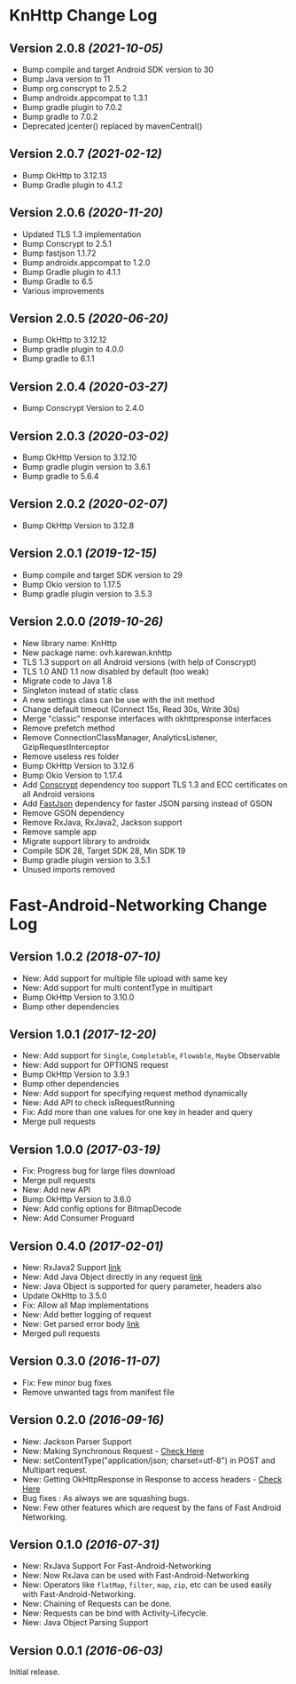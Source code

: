 KnHttp Change Log
==========

Version 2.0.8 *(2021-10-05)*
----------------------------

* Bump compile and target Android SDK version to 30
* Bump Java version to 11
* Bump org.conscrypt to 2.5.2
* Bump androidx.appcompat to 1.3.1
* Bump gradle plugin to 7.0.2
* Bump gradle to 7.0.2
* Deprecated jcenter() replaced by mavenCentral()

Version 2.0.7 *(2021-02-12)*
----------------------------

* Bump OkHttp to 3.12.13
* Bump Gradle plugin to 4.1.2

Version 2.0.6 *(2020-11-20)*
----------------------------

* Updated TLS 1.3 implementation
* Bump Conscrypt to 2.5.1
* Bump fastjson 1.1.72
* Bump androidx.appcompat to 1.2.0
* Bump Gradle plugin to 4.1.1
* Bump Gradle to 6.5
* Various improvements

Version 2.0.5 *(2020-06-20)*
----------------------------

* Bump OkHttp to 3.12.12
* Bump gradle plugin to 4.0.0
* Bump gradle to 6.1.1

Version 2.0.4 *(2020-03-27)*
----------------------------

 * Bump Conscrypt Version to 2.4.0

Version 2.0.3 *(2020-03-02)*
----------------------------

 * Bump OkHttp Version to 3.12.10
 * Bump gradle plugin version to 3.6.1
 * Bump gradle to 5.6.4

Version 2.0.2 *(2020-02-07)*
----------------------------

 * Bump OkHttp Version to 3.12.8

Version 2.0.1 *(2019-12-15)*
----------------------------

 * Bump compile and target SDK version to 29
 * Bump Okio version to 1.17.5
 * Bump gradle plugin version to 3.5.3

Version 2.0.0 *(2019-10-26)*
----------------------------

 * New library name: KnHttp
 * New package name: ovh.karewan.knhttp
 * TLS 1.3 support on all Android versions (with help of Conscrypt)
 * TLS 1.0 AND 1.1 now disabled by default (too weak)
 * Migrate code to Java 1.8
 * Singleton instead of static class
 * A new settings class can be use with the init method
 * Change default timeout (Connect 15s, Read 30s, Write 30s)
 * Merge "classic" response interfaces with okhttpresponse interfaces
 * Remove prefetch method
 * Remove ConnectionClassManager, AnalyticsListener, GzipRequestInterceptor
 * Remove useless res folder
 * Bump OkHttp Version to 3.12.6
 * Bump Okio Version to 1.17.4
 * Add [Conscrypt](https://github.com/google/conscrypt) dependency too support TLS 1.3 and ECC certificates on all Android versions
 * Add [FastJson](https://github.com/alibaba/fastjson) dependency for faster JSON parsing instead of GSON
 * Remove GSON dependency
 * Remove RxJava, RxJava2, Jackson support
 * Remove sample app
 * Migrate support library to androidx
 * Compile SDK 28, Target SDK 28, Min SDK 19
 * Bump gradle plugin version to 3.5.1
 * Unused imports removed

Fast-Android-Networking Change Log
==========

Version 1.0.2 *(2018-07-10)*
----------------------------

 * New: Add support for multiple file upload with same key
 * New: Add support for multi contentType in multipart
 * Bump OkHttp Version to 3.10.0
 * Bump other dependencies


Version 1.0.1 *(2017-12-20)*
----------------------------

 * New: Add support for `Single`, `Completable`, `Flowable`, `Maybe` Observable
 * New: Add support for OPTIONS request
 * Bump OkHttp Version to 3.9.1
 * Bump other dependencies
 * New: Add support for specifying request method dynamically
 * New: Add API to check isRequestRunning
 * Fix: Add more than one values for one key in header and query
 * Merge pull requests


Version 1.0.0 *(2017-03-19)*
----------------------------

 * Fix: Progress bug for large files download
 * Merge pull requests
 * New: Add new API
 * Bump OkHttp Version to 3.6.0
 * New: Add config options for BitmapDecode
 * New: Add Consumer Proguard


Version 0.4.0 *(2017-02-01)*
----------------------------

 * New: RxJava2 Support [link](https://amitshekhariitbhu.github.io/Fast-Android-Networking/rxjava2_support.html)
 * New: Add Java Object directly in any request [link](https://amitshekhariitbhu.github.io/Fast-Android-Networking/post_request.html)
 * New: Java Object is supported for query parameter, headers also
 * Update OkHttp to 3.5.0
 * Fix: Allow all Map implementations
 * New: Add better logging of request
 * New: Get parsed error body [link](https://amitshekhariitbhu.github.io/Fast-Android-Networking/error_code_handling.html)
 * Merged pull requests


Version 0.3.0 *(2016-11-07)*
----------------------------

 * Fix: Few minor bug fixes
 * Remove unwanted tags from manifest file


Version 0.2.0 *(2016-09-16)*
----------------------------

* New: Jackson Parser Support
* New: Making Synchronous Request - [Check Here](https://amitshekhariitbhu.github.io/Fast-Android-Networking/synchronous_request.html)
* New: setContentType("application/json; charset=utf-8") in POST and Multipart request.
* New: Getting OkHttpResponse in Response to access headers - [Check Here](https://amitshekhariitbhu.github.io/Fast-Android-Networking/getting_okhttpresponse.html)
* Bug fixes : As always we are squashing bugs.
* New: Few other features which are request by the fans of Fast Android Networking.


Version 0.1.0 *(2016-07-31)*
----------------------------

 * New: RxJava Support For Fast-Android-Networking
 * New: Now RxJava can be used with Fast-Android-Networking
 * New: Operators like `flatMap`, `filter`, `map`, `zip`, etc can be used easily with Fast-Android-Networking.
 * New: Chaining of Requests can be done.
 * New: Requests can be bind with Activity-Lifecycle.
 * New: Java Object Parsing Support


Version 0.0.1 *(2016-06-03)*
----------------------------

Initial release.

